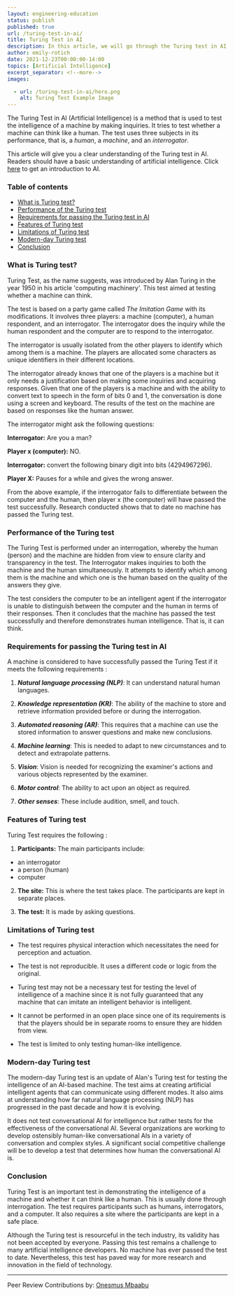 ```yaml
---
layout: engineering-education
status: publish
published: true
url: /turing-test-in-ai/
title: Turing Test in AI
description: In this article, we will go through the Turing test in AI, which is a technique for testing the intelligence of machines. We will look at fundamental aspects such as the history, performance, requirements, features, and limitations of the test. 
author: emily-rotich
date: 2021-12-23T00:00:00-14:00
topics: [Artificial Intelligence]
excerpt_separator: <!--more-->
images:

  - url: /turing-test-in-ai/hero.png
    alt: Turing Test Example Image
---
```

The Turing Test in AI (Artificial Intelligence) is a method that is used to test the intelligence of a machine by making inquiries. It tries to test whether a machine can think like a human. The test uses three subjects in its performance, that is, a *human*, a *machine*, and an *interrogator*.
<!--more-->
This article will give you a clear understanding of the Turing test in AI. Readers should have a basic understanding of artificial intelligence. Click [here](https://materiaalit.github.io/intro-to-ai/) to get an introduction to AI.

### Table of contents
- [What is Turing test?](#what-is-turing-test)
- [Performance of the Turing test ](#performance-of-the-turing-test)
- [Requirements for passing the Turing test in AI ](#requirements-for-passing-the-turing-test-in-ai)
- [Features of Turing test](#features-of-turing-test)
- [Limitations of Turing test](#limitations-of-turing-test)
- [Modern-day Turing test](#modern-day-turing-test)
- [Conclusion](#conclusion)

### What is Turing test?
Turing Test, as the name suggests, was introduced by Alan Turing in the year 1950 in his article 'computing machinery'. This test aimed at testing whether a machine can think.

The test is based on a party game called *The Imitation Game* with its modifications. It involves three players: a machine (computer), a human respondent, and an  interrogator. The interrogator does the inquiry while the human respondent and the computer are to respond to the interrogator. 

The interrogator is usually isolated from the other players to identify which among them is a machine. The players are allocated some characters as unique identifiers in their different locations.

The interrogator already knows that one of the players is a machine but it only needs a justification based on making some inquiries and acquiring responses.
Given that one of the players is a machine and with the ability to convert text to speech in the form of bits 0 and 1, the conversation is done using a screen and keyboard. The results of the test on the machine are based on responses like the human answer.

The interrogator might ask the following questions:

**Interrogator:** Are you a man?

**Player x (computer):** NO. 

**Interrogator:** convert the following binary digit into bits (4294967296).

**Player X:** Pauses for a while and gives the wrong answer.

From the above example, if the interrogator fails to differentiate between the computer and the human, then player x (the computer) will have passed the test successfully. Research conducted shows that to date no machine has passed the Turing test.

### Performance of the Turing test  
The Turing Test is performed under an interrogation, whereby the human (person) and the machine are hidden from view to ensure clarity and transparency in the test. The Interrogator makes inquiries to both the machine and the human simultaneously. It attempts to identify which among them is the machine and which one is the human  based on the quality of the answers they give.

The test considers the computer to be an intelligent agent if the interrogator is unable to distinguish between the computer and the human in terms of their responses. Then it concludes that the machine has passed the test successfully and therefore demonstrates human intelligence. That is, it can think. 

### Requirements for passing the Turing test in AI 
A machine is considered to have successfully passed the Turing Test if it meets the following requirements :
 1. ***Natural language processing (NLP)***: It can understand natural human languages.

 2. ***Knowledge representation (KR)***: The ability of the machine to store and retrieve information provided before or during the interrogation.

 3. ***Automated reasoning (AR)***: This requires that a machine can use the stored information to answer questions and make new conclusions.
 
 4. ***Machine learning***: This is needed to adapt to new circumstances and to detect and extrapolate patterns.

 5. ***Vision***: Vision is needed for recognizing the examiner's actions and various objects represented by the examiner.

 6. ***Motor control***: The ability to act upon an object as required.

 7. ***Other senses***: These include audition, smell, and touch.

### Features of Turing test
Turing Test requires the following : 

1. **Participants:** 
The main participants include:
- an interrogator 
- a person (human)
- computer

2. **The site:**
This is where the test takes place. The participants are kept in separate places.
 
3. **The test:** 
It is made by asking questions.  

### Limitations of Turing test 
- The test requires physical interaction which necessitates the need for perception and actuation.

- The test is not reproducible. It uses a different code or logic from the original.

- Turing test may not be a necessary test for testing the level of intelligence of a machine since it is not fully guaranteed that any machine that can imitate an intelligent behavior is intelligent.

- It cannot be performed in an open place since one of its requirements is that the players should be in separate rooms to ensure they are hidden from view.

- The test is limited to only testing human-like intelligence.

### Modern-day Turing test  
The modern-day Turing test is an update of Alan's Turing test for testing the intelligence of an AI-based machine. The test aims at creating artificial intelligent agents that can communicate using different modes. It also aims at understanding how far natural language processing (NLP) has progressed in the past decade and how it is evolving.

It does not test conversational AI for intelligence but rather tests for the effectiveness of the conversational AI. Several organizations are working to develop ostensibly human-like conversational AIs in a variety of conversation and complex styles. A significant social competitive challenge will be to develop a test that determines how human the conversational AI is.

### Conclusion
Turing Test is an important test in demonstrating the intelligence of a machine and whether it can think like a human. This is usually done through interrogation. The test requires participants such as humans, interrogators, and a computer. It also requires a site where the participants are kept in a safe place. 

Although the Turing test is resourceful in the tech industry, its validity has not been accepted by everyone. Passing this test remains a challenge to many artificial intelligence developers. No machine has ever passed the test to date. Nevertheless, this test has paved way for more research and innovation in the field of technology. 

---
Peer Review Contributions by: [Onesmus Mbaabu](/engineering-education/authors/onesmus-mbaabu/)

